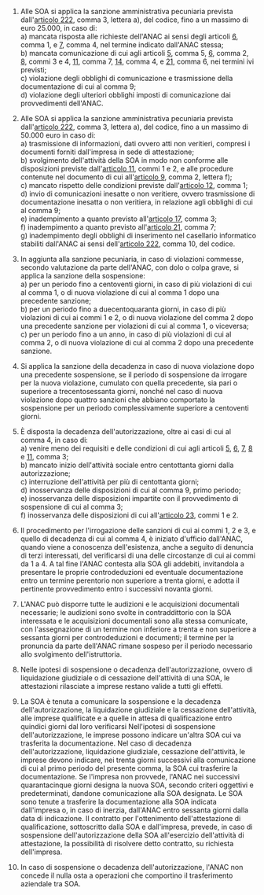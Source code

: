 1. Alle SOA si applica la sanzione amministrativa pecuniaria prevista dall'[articolo 222](/index.html?article=articolo-222&version=2), comma 3, lettera a), del codice, fino a un massimo di euro 25.000, in caso di:<br>a) mancata risposta alle richieste dell'ANAC ai sensi degli articoli [6](/index.html?article=allegato-2.12-articolo-6&version=1), comma 1, e [7](/index.html?article=allegato-2.12-articolo-7&version=1), comma 4, nel termine indicato dall'ANAC stessa;<br>b) mancata comunicazione di cui agli articoli [5](/index.html?article=allegato-2.12-articolo-5&version=1), comma 5, [6](/index.html?article=allegato-2.12-articolo-6&version=1), comma 2, [8](/index.html?article=allegato-2.12-articolo-8&version=1), commi 3 e 4, [11](/index.html?article=allegato-2.12-articolo-11&version=2), comma 7, [14](/index.html?article=allegato-2.12-articolo-14&version=1), comma 4, e [21](/index.html?article=allegato-2.12-articolo-21&version=1), comma 6, nei termini ivi previsti;<br>c) violazione degli obblighi di comunicazione e trasmissione della documentazione di cui al comma 9;<br>d) violazione degli ulteriori obblighi imposti di comunicazione dai provvedimenti dell'ANAC.

2. Alle SOA si applica la sanzione amministrativa pecuniaria prevista dall'[articolo 222](/index.html?article=articolo-222&version=2), comma 3, lettera a), del codice, fino a un massimo di 50.000 euro in caso di:<br>a) trasmissione di informazioni, dati ovvero atti non veritieri, compresi i documenti forniti dall'impresa in sede di attestazione;<br>b) svolgimento dell'attività della SOA in modo non conforme alle disposizioni previste dall'[articolo 11](/index.html?article=allegato-2.12-articolo-11&version=2), commi 1 e 2, e alle procedure contenute nel documento di cui all'[articolo 9](/index.html?article=allegato-2.12-articolo-9&version=1), comma 2, lettera f);<br>c) mancato rispetto delle condizioni previste dall'[articolo 12](/index.html?article=allegato-2.12-articolo-12&version=1), comma 1;<br>d) invio di comunicazioni inesatte o non veritiere, ovvero trasmissione di documentazione inesatta o non veritiera, in relazione agli obblighi di cui al comma 9;<br>e) inadempimento a quanto previsto all'[articolo 17](/index.html?article=allegato-2.12-articolo-17&version=2), comma 3;<br>f) inadempimento a quanto previsto all'[articolo 21](/index.html?article=allegato-2.12-articolo-21&version=1), comma 7;<br>g) inadempimento degli obblighi di inserimento nel casellario informatico stabiliti dall'ANAC ai sensi dell'[articolo 222](/index.html?article=articolo-222&version=2), comma 10, del codice.

3. In aggiunta alla sanzione pecuniaria, in caso di violazioni commesse, secondo valutazione da parte dell'ANAC, con dolo o colpa grave, si applica la sanzione della sospensione:<br>a) per un periodo fino a centoventi giorni, in caso di più violazioni di cui al comma 1, o di nuova violazione di cui al comma 1 dopo una precedente sanzione;<br>b) per un periodo fino a duecentoquaranta giorni, in caso di più violazioni di cui ai commi 1 e 2, o di nuova violazione del comma 2 dopo una precedente sanzione per violazioni di cui al comma 1, o viceversa;<br>c) per un periodo fino a un anno, in caso di più violazioni di cui al comma 2, o di nuova violazione di cui al comma 2 dopo una precedente sanzione.

4. Si applica la sanzione della decadenza in caso di nuova violazione dopo una precedente sospensione, se il periodo di sospensione da irrogare per la nuova violazione, cumulato con quella precedente, sia pari o superiore a trecentosessanta giorni, nonché nel caso di nuova violazione dopo quattro sanzioni che abbiano comportato la sospensione per un periodo complessivamente superiore a centoventi giorni.

5. È disposta la decadenza dell'autorizzazione, oltre ai casi di cui al comma 4, in caso di:<br>a) venire meno dei requisiti e delle condizioni di cui agli articoli [5](/index.html?article=allegato-2.12-articolo-5&version=1), [6](/index.html?article=allegato-2.12-articolo-6&version=1), [7](/index.html?article=allegato-2.12-articolo-7&version=1), [8](/index.html?article=allegato-2.12-articolo-8&version=1) e [11](/index.html?article=allegato-2.12-articolo-11&version=2), comma 3;<br>b) mancato inizio dell'attività sociale entro centottanta giorni dalla autorizzazione;<br>c) interruzione dell'attività per più di centottanta giorni;<br>d) inosservanza delle disposizioni di cui al comma 9, primo periodo;<br>e) inosservanza delle disposizioni impartite con il provvedimento di sospensione di cui al comma 3;<br>f) inosservanza delle disposizioni di cui all'[articolo 23](/index.html?article=allegato-2.12-articolo-23&version=2), commi 1 e 2.

6. Il procedimento per l'irrogazione delle sanzioni di cui ai commi 1, 2 e 3, e quello di decadenza di cui al comma 4, è iniziato d'ufficio dall'ANAC, quando viene a conoscenza dell'esistenza, anche a seguito di denuncia di terzi interessati, del verificarsi di una delle circostanze di cui ai commi da 1 a 4. A tal fine l'ANAC contesta alla SOA gli addebiti, invitandola a presentare le proprie controdeduzioni ed eventuale documentazione entro un termine perentorio non superiore a trenta giorni, e adotta il pertinente provvedimento entro i successivi novanta giorni.

7. L'ANAC può disporre tutte le audizioni e le acquisizioni documentali necessarie; le audizioni sono svolte in contraddittorio con la SOA interessata e le acquisizioni documentali sono alla stessa comunicate, con l'assegnazione di un termine non inferiore a trenta e non superiore a sessanta giorni per controdeduzioni e documenti; il termine per la pronuncia da parte dell'ANAC rimane sospeso per il periodo necessario allo svolgimento dell'istruttoria.

8. Nelle ipotesi di sospensione o decadenza dell'autorizzazione, ovvero di liquidazione giudiziale o di cessazione dell'attività di una SOA, le attestazioni rilasciate a imprese restano valide a tutti gli effetti.

9. La SOA è tenuta a comunicare la sospensione e la decadenza dell'autorizzazione, la liquidazione giudiziale e la cessazione dell'attività, alle imprese qualificate e a quelle in attesa di qualificazione entro quindici giorni dal loro verificarsi Nell'ipotesi di sospensione dell'autorizzazione, le imprese possono indicare un'altra SOA cui va trasferita la documentazione. Nel caso di decadenza dell'autorizzazione, liquidazione giudiziale, cessazione dell'attività, le imprese devono indicare, nei trenta giorni successivi alla comunicazione di cui al primo periodo del presente comma, la SOA cui trasferire la documentazione. Se l'impresa non provvede, l'ANAC nei successivi quarantacinque giorni designa la nuova SOA, secondo criteri oggettivi e predeterminati, dandone comunicazione alla SOA designata. Le SOA sono tenute a trasferire la documentazione alla SOA indicata dall'impresa o, in caso di inerzia, dall'ANAC entro sessanta giorni dalla data di indicazione. Il contratto per l'ottenimento dell'attestazione di qualificazione, sottoscritto dalla SOA e dall'impresa, prevede, in caso di sospensione dell'autorizzazione della SOA all'esercizio dell'attività di attestazione, la possibilità di risolvere detto contratto, su richiesta dell'impresa.

10. In caso di sospensione o decadenza dell'autorizzazione, l'ANAC non concede il nulla osta a operazioni che comportino il trasferimento aziendale tra SOA.